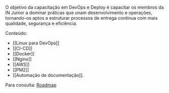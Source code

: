 O objetivo da capacitação em DevOps e Deploy é capacitar os membros da IN Junior a dominar práticas que unam desenvolvimento e operações, tornando-os aptos a estruturar processos de entrega contínua com mais qualidade, segurança e eficiência.

Conteúdo:
- [[Linux para DevOps]]  
- [[CI-CD]]
- [[Docker]]
- [[Nginx]]
- [[AWS]]
- [[PM2]]
- [[Automação de documentação]].

Para consulta: [Roadmap](https://roadmap.sh/devops)